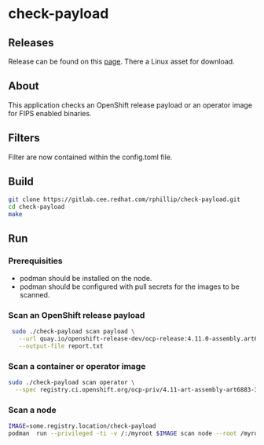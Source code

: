 # check-payload

## Releases

Release can be found on this [page](https://gitlab.cee.redhat.com/rphillip/check-payload/-/releases). There a Linux asset for download.

## About

This application checks an OpenShift release payload or an operator image for FIPS enabled binaries.

## Filters

Filter are now contained within the config.toml file.

## Build

```sh
git clone https://gitlab.cee.redhat.com/rphillip/check-payload.git
cd check-payload
make
```

## Run

### Prerequisities
* podman should be installed on the node.
* podman should be configured with pull secrets for the images to be scanned.

### Scan an OpenShift release payload

```sh
 sudo ./check-payload scan payload \
   --url quay.io/openshift-release-dev/ocp-release:4.11.0-assembly.art6883.4 \
   --output-file report.txt
```

### Scan a container or operator image

```sh
sudo ./check-payload scan operator \
  --spec registry.ci.openshift.org/ocp-priv/4.11-art-assembly-art6883-3-priv@sha256:138b1b9ae11b0d3b5faafacd1b469ec8c20a234b387ae33cf007441fa5c5d567
```

### Scan a node

```sh
IMAGE=some.registry.location/check-payload
podman  run --privileged -ti -v /:/myroot $IMAGE scan node --root /myroot
```
